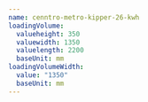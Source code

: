 ```yaml
---
name: cenntro-metro-kipper-26-kwh
loadingVolume:
  valueheight: 350
  valuewidth: 1350
  valuelength: 2200
  baseUnit: mm
loadingVolumeWidth:
  value: "1350"
  baseUnit: mm
---
```

